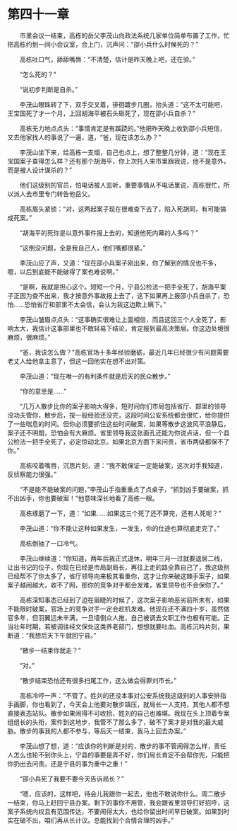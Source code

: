 #	第四十一章

　　市里会议一结束，高栋的岳父李茂山向政法系统几家单位简单布置了工作，忙把高栋约到一间小会议室，合上门，沉声问：“邵小兵什么时候死的？”

　　高栋吐口气，舔舔嘴唇：“不清楚，估计是昨天晚上吧，还在验。”

　　“怎么死的？”

　　“说初步判断是自杀。”

　　李茂山眼珠转了下，双手交叉着，徘徊踱步几圈，抬头道：“这不太可能吧，王宝国死了才一个月，上回胡海平被石头砸死了，现在邵小兵自杀？”

　　高栋无力地点点头：“事情肯定是有蹊跷的。”他把昨天晚上收到邵小兵短信，又去他家找人的事说了一遍，道，“爸，现在该怎么办？”

　　李茂山坐下来，给高栋一支烟，自己也点上，想了整整几分钟，道：“现在王宝国案子查得怎么样？还有那个胡海平，你上次托人来市里跟我说，他不是意外，而是被人设计谋杀的？”

　　他们这级别的官员，怕电话被人监听，重要事情从不电话里说，高栋很忙，所以派人去市里专门转告他岳父。

　　高栋眉头紧锁：“对，这两起案子现在很难查下去了，陷入死胡同，有可能搞成死案。”

　　“胡海平的死你是以意外事件报上去的，知道他死内幕的人多吗？”

　　“这倒没问题，全是我自己人，他们嘴都很紧。”

　　李茂山应了声，又道：“现在邵小兵案子刚出来，你了解到的情况也不多，嗯，以后到底能不能破得了案也难说啊。”

　　“是啊，我就是担心这个。短短一个月，宁县公检法一把手全死了，胡海平案子正因为查不出来，我才按意外事故报上去了，这下如果再上报邵小兵自杀了，恐怕……恐怕省厅和部里不太会信，会认为我这边欺上瞒下。”

　　李茂山皱眉点点头：“这事确实很难让上面相信，而且这回三个人全死了，影响太大，我估计这事部里也不敢轻易下结论，肯定报到最高决策层。你这边处境很麻烦，很麻烦。”

　　“爸，我该怎么做？”高栋官场十多年经验磨砺，最近几年已经很少有问题需要老丈人给他拿主意了，但这一回他实在想不出对策。

　　李茂山道：“现在唯一的有利条件就是后天的民众散步。”

　　“你的意思是……”

　　“几万人散步比你的案子影响大得多，短时间你们市局包括省厅、部里的领导没功夫管你，散步后，按一般经验还没完，这段时间公安系统都会很忙，给你提供了一些喘息的时间。但你必须要抓住这些时间破案，如果等散步这波风平浪静后，案子还不明朗，恐怕会有大麻烦。省里领导我这张面孔还能为你说点话，但一个县公检法一把手全死了，必定惊动北京。如果北京方面下来问责，省市两级都保不了你。”

　　高栋咬着嘴唇，沉思片刻，道：“我不敢保证一定能破案，这次对手我知道，反侦察能力很强。”

　　“不是能不能破案的问题，”李茂山手指重重点了点桌子，“抓到凶手要破案，抓不出凶手，你也要破案！”他意味深长地看了高栋一眼。

　　高栋琢磨了一下，道：“如果……如果这三个死了还不算完，还有人死呢？”

　　李茂山道：“你不能让这种如果发生，一发生，你的仕途也算彻底走完了。”

　　高栋倒抽了一口冷气。

　　李茂山继续道：“你知道，两年后我正式退休，明年三月一过就要退居二线，让出书记的位子，你现在已经是市局副局长，再往上走的路全靠自己了，我这级别已经帮不了你太多了，省厅领导向来极其看重你，这才让你来破这棘手案子，如果案子越闹越大，收不了网，那你的竞争对手都会发难，省里领导也不会保你了。”

　　高栋深知事态已经到了迫在眉睫的时候了，这次案子影响恶劣前所未有，如果不能限时破案，官场上的竞争对手一定会趁机发难。他现在还不满四十岁，虽然做官多年，但羽翼远未丰满，一旦墙倒众人推，自己被调去文职工作也极有可能。正当壮年时期，若被调往经文保处这类养老部门，想想就要吐血。高栋沉吟片刻，果断道：“我想后天下午就回宁县。”

　　“散步一结束你就走？”

　　“对。”

　　“散步结束恐怕还有很多扫尾工作，这么做会得罪刘市长。”

　　高栋冷哼一声：“不管了。姓刘的还没本事对公安系统我这级别的人事安排指手画脚，你也看到了，今天会上他要对散步镇压，就局长一人支持，其他人都不想直接表态站队。散步如果闹得不可收拾，姓刘的自己也难堪。我现在头上顶着专案组组长的头衔，案件到这地步，我管不了那么多了，破不了案才是对我的最大威胁。散步的事我的人都不参与，等后天一结束，我马上回去办案。”

　　李茂山想了想，道：“应该你的判断是对的，散步的事不管闹得怎么样，责任人怎么也轮不到你头上，宁县的事要是弄不好，你们局长肯定不会帮你兜，只能把你扔出去问责。还是宁县的事为重中之重！”

　　“邵小兵死了我要不要今天告诉局长？”

　　“嗯，应该的，这样吧，待会儿我跟你一起去，他也不敢说你什么。周二散步一结束，你马上赶回宁县办案。剩下的事你不用管，我会跟省里领导打好招呼，这案子系统内权且有范围传达，不要闹得太大，也给你留出时间早日破案。如果到时实在破不出，咱们再从长计议。总能找到个合情合理的凶手。”
